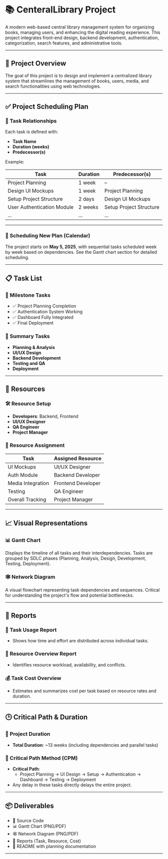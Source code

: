 # 📚 CenteralLibrary Project

A modern web-based central library management system for organizing books, managing users, and enhancing the digital reading experience. This project integrates front-end design, backend development, authentication, categorization, search features, and administrative tools.

---

## 📌 Project Overview

The goal of this project is to design and implement a centralized library system that streamlines the management of books, users, media, and search functionalities using web technologies.

---

## ✅ Project Scheduling Plan

### 🧩 Task Relationships

Each task is defined with:
- **Task Name**
- **Duration (weeks)**
- **Predecessor(s)**

Example:

| Task                          | Duration | Predecessor(s)     |
|-------------------------------|----------|--------------------|
| Project Planning              | 1 week   | –                  |
| Design UI Mockups             | 1 week   | Project Planning   |
| Setup Project Structure       | 2 days   | Design UI Mockups  |
| User Authentication Module    | 2 weeks  | Setup Project Structure |
| ...                           | ...      | ...                |

---

### 📆 Scheduling New Plan (Calendar)

The project starts on **May 5, 2025**, with sequential tasks scheduled week by week based on dependencies. See the Gantt chart section for detailed scheduling.

---

## 📋 Task List

### 🎯 Milestone Tasks
- ✅ Project Planning Completion
- ✅ Authentication System Working
- ✅ Dashboard Fully Integrated
- ✅ Final Deployment

### 📁 Summary Tasks
- **Planning & Analysis**
- **UI/UX Design**
- **Backend Development**
- **Testing and QA**
- **Deployment**

---

## 👥 Resources

### 🛠️ Resource Setup
- **Developers**: Backend, Frontend
- **UI/UX Designer**
- **QA Engineer**
- **Project Manager**

### 🧩 Resource Assignment

| Task                      | Assigned Resource     |
|---------------------------|-----------------------|
| UI Mockups                | UI/UX Designer        |
| Auth Module               | Backend Developer     |
| Media Integration         | Frontend Developer    |
| Testing                   | QA Engineer           |
| Overall Tracking          | Project Manager       |

---

## 📈 Visual Representations

### 📊 Gantt Chart

Displays the timeline of all tasks and their interdependencies. Tasks are grouped by SDLC phases (Planning, Analysis, Design, Development, Testing, Deployment).

### 🕸️ Network Diagram

A visual flowchart representing task dependencies and sequences. Critical for understanding the project's flow and potential bottlenecks.

---

## 📑 Reports

### 📌 Task Usage Report
- Shows how time and effort are distributed across individual tasks.

### 👥 Resource Overview Report
- Identifies resource workload, availability, and conflicts.

### 💰 Task Cost Overview
- Estimates and summarizes cost per task based on resource rates and duration.

---

## 🕒 Critical Path & Duration

### 📏 Project Duration
- **Total Duration**: ~13 weeks (including dependencies and parallel tasks)

### 🧮 Critical Path Method (CPM)
- **Critical Path**:
  - Project Planning → UI Design → Setup → Authentication → Dashboard → Testing → Deployment
- Any delay in these tasks directly delays the entire project.

---

## 📦 Deliverables

- 📁 Source Code
- 📊 Gantt Chart (PNG/PDF)
- 🕸️ Network Diagram (PNG/PDF)
- 📑 Reports (Task, Resource, Cost)
- 📜 README with planning documentation

---

